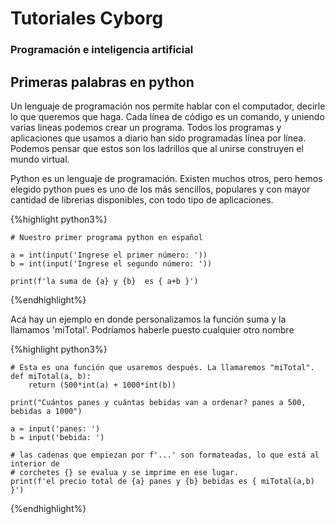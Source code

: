 # Tutoriales Cyborg 
### Programación e inteligencia artificial

## Primeras palabras en python

Un lenguaje de programación nos permite hablar con el computador, decirle lo que queremos que haga. Cada línea de código es un comando, y uniendo varias lineas podemos crear un programa. Todos los programas y aplicaciones que usamos a diario han sido programadas línea por línea. Podemos pensar que estos son los ladrillos que al unirse construyen el mundo virtual.

Python es un lenguaje de programación. Existen muchos otros, pero hemos elegido python pues es uno de los más sencillos, populares y con mayor cantidad de librerias disponibles, con todo tipo de aplicaciones.



{%highlight python3%} 
```
# Nuestro primer programa python en español

a = int(input('Ingrese el primer número: '))
b = int(input('Ingrese el segundo número: '))

print(f'la suma de {a} y {b}  es { a+b }')
```
{%endhighlight%}




Acá  hay un ejemplo en donde personalizamos la función suma y la llamamos 'miTotal'. Podríamos haberle puesto cualquier otro nombre





{%highlight python3%} 
```
# Esta es una función que usaremos después. La llamaremos "miTotal". 
def miTotal(a, b):
    return (500*int(a) + 1000*int(b))

print("Cuántos panes y cuántas bebidas van a ordenar? panes a 500, bebidas a 1000")

a = input('panes: ')
b = input('bebida: ')

# las cadenas que empiezan por f'...' son formateadas, lo que está al interior de 
# corchetes {} se evalua y se imprime en ese lugar.
print(f'el precio total de {a} panes y {b} bebidas es { miTotal(a,b) }')
```
{%endhighlight%}





